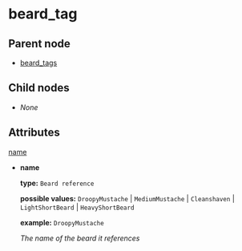 # beard\_tag

## Parent node

* [beard\_tags](./)

## Child nodes

* _None_

## Attributes

[name](beard_tag.md#name)

* **name**

  **type:**  `Beard reference`  

  **possible values:**  `DroopyMustache` \| `MediumMustache` \| `Cleanshaven` \| `LightShortBeard` \| `HeavyShortBeard`  

  **example:**  `DroopyMustache`    

  _The name of the beard it references_    


